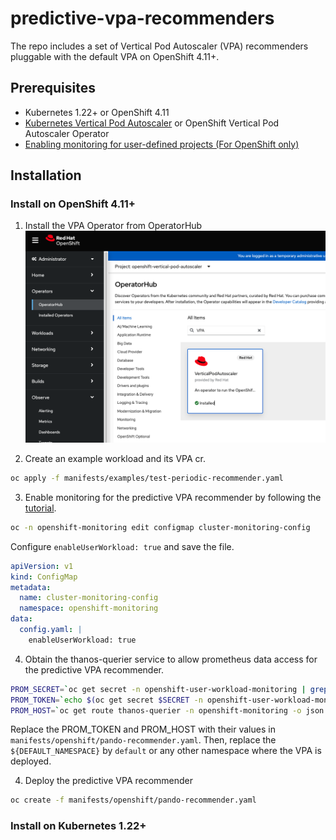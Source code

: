 # predictive-vpa-recommenders
The repo includes a set of Vertical Pod Autoscaler (VPA) recommenders pluggable with the default VPA on OpenShift 4.11+.

## Prerequisites
- Kubernetes 1.22+ or OpenShift 4.11
- [Kubernetes Vertical Pod Autoscaler](https://github.com/kubernetes/autoscaler/tree/master/vertical-pod-autoscaler) or OpenShift Vertical Pod Autoscaler Operator
- [Enabling monitoring for user-defined projects (For OpenShift only)](https://docs.openshift.com/container-platform/4.11/monitoring/enabling-monitoring-for-user-defined-projects.html#accessing-metrics-from-outside-cluster_enabling-monitoring-for-user-defined-projects)

## Installation
### Install on OpenShift 4.11+
1. Install the VPA Operator from OperatorHub
![alt text](https://github.com/openshift/predictive-vpa-recommenders/blob/main/docs/imgs/vpa-install.png?raw=true)

2. Create an example workload and its VPA cr.
```bash
oc apply -f manifests/examples/test-periodic-recommender.yaml
```
3. Enable monitoring for the predictive VPA recommender by following the [tutorial](https://docs.openshift.com/container-platform/4.11/monitoring/enabling-monitoring-for-user-defined-projects.html#accessing-metrics-from-outside-cluster_enabling-monitoring-for-user-defined-projects).
```bash
oc -n openshift-monitoring edit configmap cluster-monitoring-config
```
Configure `enableUserWorkload: true` and save the file.
```yaml
apiVersion: v1
kind: ConfigMap
metadata:
  name: cluster-monitoring-config
  namespace: openshift-monitoring
data:
  config.yaml: |
    enableUserWorkload: true
```

4. Obtain the thanos-querier service to allow prometheus data access for the predictive VPA recommender.
```bash
PROM_SECRET=`oc get secret -n openshift-user-workload-monitoring | grep  prometheus-user-workload-token | head -n 1 | awk '{print $1 }'`
PROM_TOKEN=`echo $(oc get secret $SECRET -n openshift-user-workload-monitoring -o json | jq -r '.data.token') | base64 -d`
PROM_HOST=`oc get route thanos-querier -n openshift-monitoring -o json | jq -r '.spec.host'`
```
Replace the PROM_TOKEN and PROM_HOST with their values in `manifests/openshift/pando-recommender.yaml`.
Then, replace the `${DEFAULT_NAMESPACE}` by `default` or any other namespace where the VPA is deployed.


4. Deploy the predictive VPA recommender
```bash
oc create -f manifests/openshift/pando-recommender.yaml
```


### Install on Kubernetes 1.22+